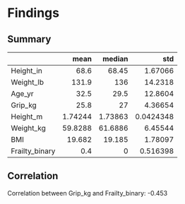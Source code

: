 # Findings

## Summary 
|                |      mean |    median |        std |
|:---------------|----------:|----------:|-----------:|
| Height_in      |  68.6     |  68.45    |  1.67066   |
| Weight_lb      | 131.9     | 136       | 14.2318    |
| Age_yr         |  32.5     |  29.5     | 12.8604    |
| Grip_kg        |  25.8     |  27       |  4.36654   |
| Height_m       |   1.74244 |   1.73863 |  0.0424348 |
| Weight_kg      |  59.8288  |  61.6886  |  6.45544   |
| BMI            |  19.682   |  19.185   |  1.78097   |
| Frailty_binary |   0.4     |   0       |  0.516398  |

## Correlation 
Correlation between Grip_kg and Frailty_binary: -0.453
